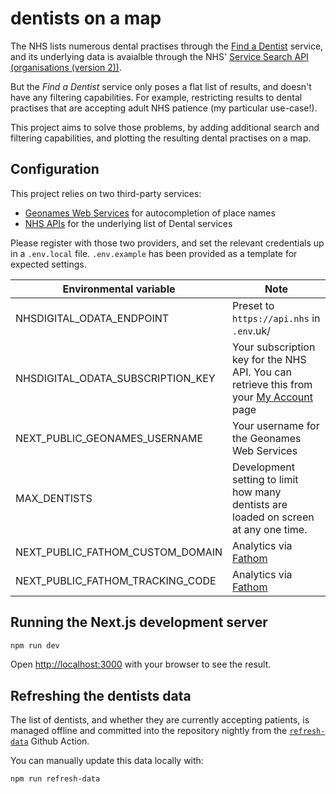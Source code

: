 # dentists on a map

The NHS lists numerous dental practises through the [Find a Dentist](https://www.nhs.uk/service-search/find-a-dentist) service, and its underlying data is avaialble through the NHS' [Service Search API (organisations (version 2))](https://developer.api.nhs.uk/nhs-api/documentation/service-search-organisations-2).

But the _Find a Dentist_ service only poses a flat list of results, and doesn't have any filtering capabilities. For example, restricting results to dental practises that are accepting adult NHS patience (my particular use-case!).

This project aims to solve those problems, by adding additional search and filtering capabilities, and plotting the resulting dental practises on a map.

## Configuration

This project relies on two third-party services:

- [Geonames Web Services](https://www.geonames.org/export/web-services.html) for autocompletion of place names
- [NHS APIs](https://developer.api.nhs.uk/) for the underlying list of Dental services

Please register with those two providers, and set the relevant credentials up in a `.env.local` file. `.env.example` has been provided as a template for expected settings.

| Environmental variable              | Note                                                                                                                           |
| ----------------------------------- | ------------------------------------------------------------------------------------------------------------------------------ |
| NHSDIGITAL_ODATA_ENDPOINT           | Preset to `https://api.nhs` in `.env`.uk/                                                                                      |
| NHSDIGITAL_ODATA_SUBSCRIPTION_KEY   | Your subscription key for the NHS API. You can retrieve this from your [My Account](https://developer.api.nhs.uk/profile) page |
| NEXT_PUBLIC_GEONAMES_USERNAME       | Your username for the Geonames Web Services                                                                                    |
| MAX_DENTISTS                        | Development setting to limit how many dentists are loaded on screen at any one time.                                           |
| NEXT_PUBLIC_FATHOM_CUSTOM_DOMAIN    | Analytics via [Fathom](https://usefathom.com)                                                                                  |
| NEXT_PUBLIC_FATHOM_TRACKING_CODE    | Analytics via [Fathom](https://usefathom.com)                                                                                  |

## Running the Next.js development server

```sh
npm run dev
```

Open <http://localhost:3000> with your browser to see the result.

## Refreshing the dentists data

The list of dentists, and whether they are currently accepting patients, is managed offline and committed into the repository nightly from the [`refresh-data`](./.github/workflows/refresh-data.yml) Github Action.

You can manually update this data locally with:

```sh
npm run refresh-data
```
